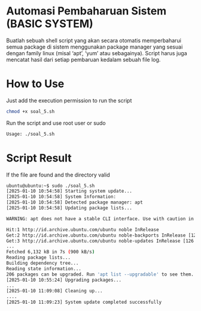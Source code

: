 # Automasi Pembaharuan Sistem (BASIC SYSTEM)
Buatlah sebuah shell script yang akan secara otomatis memperbaharui semua package 
di sistem menggunakan package manager yang sesuai dengan family linux (misal ‘apt’, 
‘yum’ atau sebagainya). Script harus juga mencatat hasil dari setiap pembaruan 
kedalam sebuah file log.

# How to Use
Just add the execution permission to run the script 
```bash
chmod +x soal_5.sh
```
Run the script and use root user or sudo
```bash
Usage: ./soal_5.sh
```
# Script Result

If the file are found and the directory valid

```bash
ubuntu@ubuntu:~$ sudo ./soal_5.sh
[2025-01-10 10:54:58] Starting system update...
[2025-01-10 10:54:58] System Information:
[2025-01-10 10:54:58] Detected package manager: apt
[2025-01-10 10:54:58] Updating package lists...

WARNING: apt does not have a stable CLI interface. Use with caution in scripts.

Hit:1 http://id.archive.ubuntu.com/ubuntu noble InRelease
Get:2 http://id.archive.ubuntu.com/ubuntu noble-backports InRelease [126 kB]
Get:3 http://id.archive.ubuntu.com/ubuntu noble-updates InRelease [126 kB]
...
Fetched 6,132 kB in 7s (900 kB/s)
Reading package lists...
Building dependency tree...
Reading state information...
206 packages can be upgraded. Run 'apt list --upgradable' to see them.
[2025-01-10 10:55:24] Upgrading packages...
...
[2025-01-10 11:09:08] Cleaning up...
....
[2025-01-10 11:09:23] System update completed successfully
```